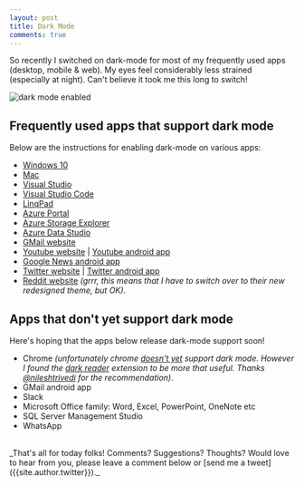 ```yaml
---
layout: post
title: Dark Mode
comments: true
---
```

So recently I switched on dark-mode for most of my frequently used apps (desktop, mobile & web). My eyes feel considerably less strained (especially at night). Can't believe it took me this long to switch!

![dark mode enabled](../../../images/07-dark-mode-windows.jpg)

## Frequently used apps that support dark mode

Below are the instructions for enabling dark-mode on various apps:

* [Windows 10]((https://docs.microsoft.com/en-us/windows-hardware/customize/desktop/set-dark-mode))
* [Mac](https://support.apple.com/en-in/HT208976)
* [Visual Studio](https://docs.microsoft.com/en-us/visualstudio/ide/quickstart-personalize-the-ide?view=vs-2017)
* [Visual Studio Code](https://code.visualstudio.com/docs/getstarted/themes)
* [LinqPad](https://twitter.com/linqpad/status/730348639512465410?lang=en)
* [Azure Portal](https://docs.microsoft.com/en-us/azure/azure-portal/azure-portal-change-theme-high-contrast#change-theme)
* [Azure Storage Explorer](https://docs.microsoft.com/en-us/azure/vs-azure-tools-storage-explorer-relnotes?toc=%2fazure%2fstorage%2ffiles%2ftoc.json#version-086)
* [Azure Data Studio](https://cloudblogs.microsoft.com/sqlserver/2018/11/06/the-november-release-of-azure-data-studio-is-now-available/)
* [GMail website](https://support.google.com/mail/answer/112508?hl=en)
* [Youtube website](https://support.google.com/youtube/answer/7385323?co=GENIE.Platform%3DDesktop&hl=en) \| [Youtube android app](https://support.google.com/youtube/answer/7385323?co=GENIE.Platform%3DAndroid&hl=en&oco=1)
* [Google News android app]()
* [Twitter website](https://techcrunch.com/2017/09/06/twitter-brings-its-dark-night-mode-theme-to-the-web/) \| [Twitter android app](https://www.androidcentral.com/how-enable-dark-mode-twitter-android-app)
* [Reddit website](https://www.theverge.com/2018/5/25/17393320/reddit-night-mode-dark-how-to) _(grrr, this means that I have to switch over to their new redesigned theme, but OK)_.

## Apps that don't yet support dark mode

Here's hoping that the apps below release dark-mode support soon!

* Chrome _(unfortunately chrome [doesn't yet](https://www.xda-developers.com/google-chrome-windows-10-dark-mode/) support dark mode. However I found the [dark reader](https://chrome.google.com/webstore/detail/dark-reader/eimadpbcbfnmbkopoojfekhnkhdbieeh?hl=en) extension to be more that useful. Thanks [@nileshtrivedi](https://twitter.com/nileshtrivedi) for the recommendation)_.
* GMail android app
* Slack
* Microsoft Office family: Word, Excel, PowerPoint, OneNote etc
* SQL Server Management Studio
* WhatsApp

<br>
_That's all for today folks! Comments? Suggestions? Thoughts? Would love to hear from you, please leave a comment below or [send me a tweet]({{site.author.twitter}})._